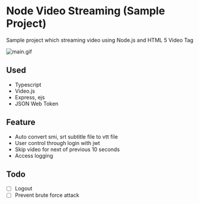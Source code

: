 # Node Video Streaming (Sample Project)

Sample project which streaming video using Node.js and HTML 5 Video Tag

![main.gif](https://github.com/Noverish/Node-Video-Streaming/blob/master/readme/main.gif?raw=true)

## Used

- Typescript
- Video.js
- Express, ejs
- JSON Web Token

## Feature

- Auto convert smi, srt subtitle file to vtt file
- User control through login with jwt
- Skip video for next of previous 10 seconds
- Access logging

## Todo

- [ ] Logout
- [ ] Prevent brute force attack
